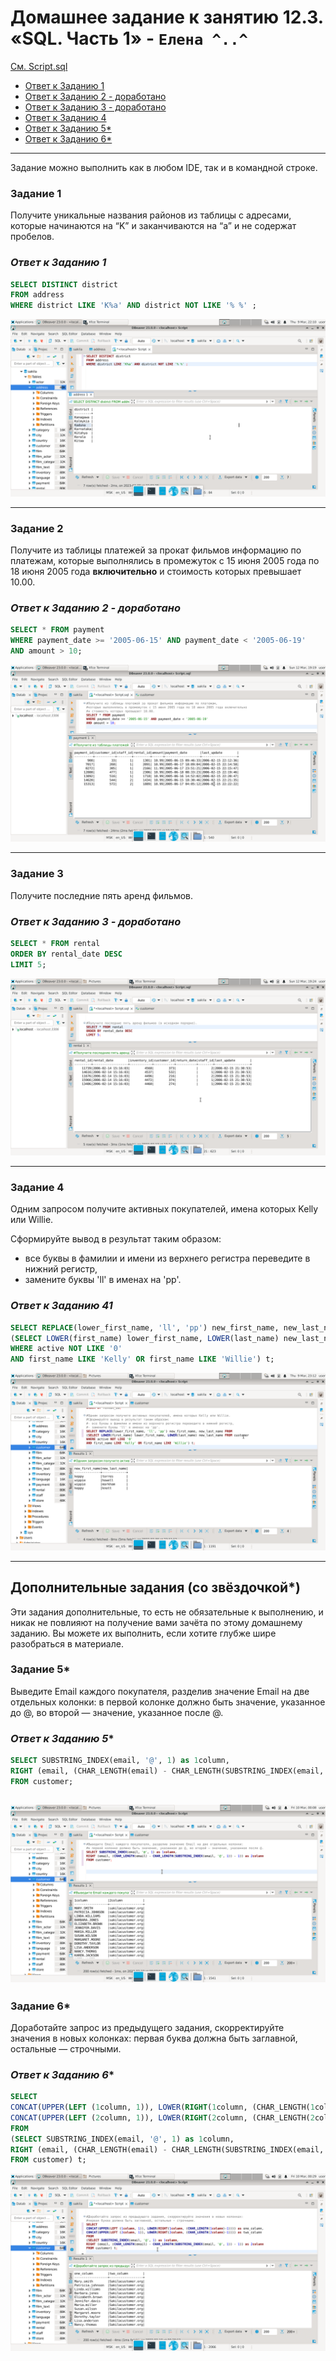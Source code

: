 # Домашнее задание к занятию 12.3. «SQL. Часть 1» - `Елена ^..^`

[См. Script.sql](Script.sql)

- [Ответ к Заданию 1](#1)
- [Ответ к Заданию 2 - доработано](#2)
- [Ответ к Заданию 3 - доработано](#3)
- [Ответ к Заданию 4](#4)
- [Ответ к Заданию 5*](#5)
- [Ответ к Заданию 6*](#6)


---

Задание можно выполнить как в любом IDE, так и в командной строке.

### Задание 1

Получите уникальные названия районов из таблицы с адресами, которые начинаются на “K” и заканчиваются на “a” и не содержат пробелов.

### *<a name = "1"> Ответ к Заданию 1</a>*

```sql
SELECT DISTINCT district 
FROM address 
WHERE district LIKE 'K%a' AND district NOT LIKE '% %' ;
```

![district](img/Screenshot_2023-03-09_22-10-47.png)

---

### Задание 2 

Получите из таблицы платежей за прокат фильмов информацию по платежам, которые выполнялись в промежуток с 15 июня 2005 года по 18 июня 2005 года **включительно** и стоимость которых превышает 10.00.

### *<a name = "2"> Ответ к Заданию 2 - доработано</a>*

```sql
SELECT * FROM payment 
WHERE payment_date >= '2005-06-15' AND payment_date < '2005-06-19'
AND amount > 10;
```

![payment](img/Screenshot_2023-03-12_19-19-03.png)

---

### Задание 3

Получите последние пять аренд фильмов.


### *<a name = "3"> Ответ к Заданию 3 - доработано</a>*

```sql
SELECT * FROM rental
ORDER BY rental_date DESC
LIMIT 5;
```

![rental](img/Screenshot_2023-03-12_19-24-54.png)

---

### Задание 4

Одним запросом получите активных покупателей, имена которых Kelly или Willie. 

Сформируйте вывод в результат таким образом:
- все буквы в фамилии и имени из верхнего регистра переведите в нижний регистр,
- замените буквы 'll' в именах на 'pp'.


### *<a name = "4"> Ответ к Заданию 41</a>*

```sql
SELECT REPLACE(lower_first_name, 'll', 'pp') new_first_name, new_last_name FROM
(SELECT LOWER(first_name) lower_first_name, LOWER(last_name) new_last_name FROM customer 
WHERE active NOT LIKE '0' 
AND first_name LIKE 'Kelly' OR first_name LIKE 'Willie') t;
```

![customer](img/Screenshot_2023-03-09_23-12-58.png)

---

## Дополнительные задания (со звёздочкой*)
Эти задания дополнительные, то есть не обязательные к выполнению, и никак не повлияют на получение вами зачёта по этому домашнему заданию. Вы можете их выполнить, если хотите глубже шире разобраться в материале.

### Задание 5*

Выведите Email каждого покупателя, разделив значение Email на две отдельных колонки: в первой колонке должно быть значение, указанное до @, во второй — значение, указанное после @.


### *<a name = "5"> Ответ к Заданию 5*</a>*
```sql
SELECT SUBSTRING_INDEX(email, '@', 1) as 1column, 
RIGHT (email, (CHAR_LENGTH(email) - CHAR_LENGTH(SUBSTRING_INDEX(email, '@', 1)) - 1)) as 2column
FROM customer;
```
![email](img/Screenshot_2023-03-10_00-08-40.png)
---

### Задание 6*

Доработайте запрос из предыдущего задания, скорректируйте значения в новых колонках: первая буква должна быть заглавной, остальные — строчными.

### *<a name = "6"> Ответ к Заданию 6*</a>*

```sql
SELECT 
CONCAT(UPPER(LEFT (1column, 1)), LOWER(RIGHT(1column, (CHAR_LENGTH(1column)-1)))) as one_column, 
CONCAT(UPPER(LEFT (2column, 1)), LOWER(RIGHT(2column, (CHAR_LENGTH(2column)-1)))) as two_column
FROM
(SELECT SUBSTRING_INDEX(email, '@', 1) as 1column, 
RIGHT (email, (CHAR_LENGTH(email) - CHAR_LENGTH(SUBSTRING_INDEX(email, '@', 1)) - 1)) as 2column 
FROM customer) t;
```

![LOWER](img/Screenshot_2023-03-10_00-29-10.png)
